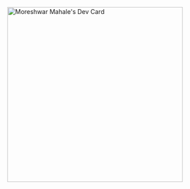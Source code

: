 <a href="https://app.daily.dev/Codewithmoru"><img src="https://api.daily.dev/devcards/e3d5c758c4b943fcb6bd0f6c81bd6f07.png?r=d4r" width="400" alt="Moreshwar Mahale's Dev Card"/></a>
